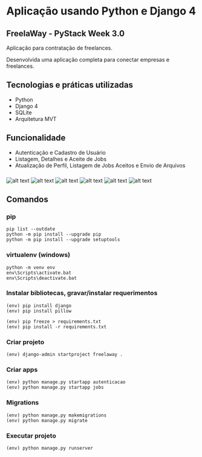 # Aplicação usando Python e Django 4

## FreelaWay - PyStack Week 3.0

Aplicação para contratação de freelances.

Desenvolvida uma aplicação completa para conectar empresas e freelances.

## Tecnologias e práticas utilizadas
- Python
- Django 4
- SQLite
- Arquitetura MVT

## Funcionalidade
- Autenticação e Cadastro de Usuário
- Listagem, Detalhes e Aceite de Jobs
- Atualização de Perfil, Listagem de Jobs Aceitos e Envio de Arquivos

###

![alt text](https://raw.githubusercontent.com/samuel-oldra/PyStack-Week-3.0/main/README_IMGS/inscreva-se.png)
![alt text](https://raw.githubusercontent.com/samuel-oldra/PyStack-Week-3.0/main/README_IMGS/logar.png)
![alt text](https://raw.githubusercontent.com/samuel-oldra/PyStack-Week-3.0/main/README_IMGS/encontrar_jobs.png)
![alt text](https://raw.githubusercontent.com/samuel-oldra/PyStack-Week-3.0/main/README_IMGS/encontrar_jobs-detalhes.png)
![alt text](https://raw.githubusercontent.com/samuel-oldra/PyStack-Week-3.0/main/README_IMGS/perfil.png)
![alt text](https://raw.githubusercontent.com/samuel-oldra/PyStack-Week-3.0/main/README_IMGS/perfil-detalhes_envio.png)

## Comandos

### pip
```
pip list --outdate
python -m pip install --upgrade pip
python -m pip install --upgrade setuptools
```

### virtualenv (windows)
```
python -m venv env
env\Scripts\activate.bat
env\Scripts\deactivate.bat
```

### Instalar bibliotecas, gravar/instalar requerimentos
```
(env) pip install django
(env) pip install pillow

(env) pip freeze > requirements.txt
(env) pip install -r requirements.txt
```

### Criar projeto
```
(env) django-admin startproject freelaway .
```

### Criar apps
```
(env) python manage.py startapp autenticacao
(env) python manage.py startapp jobs
```

### Migrations
```
(env) python manage.py makemigrations
(env) python manage.py migrate
```
### Executar projeto
```
(env) python manage.py runserver
```
